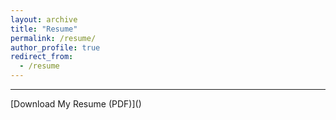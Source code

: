 ```yaml
---
layout: archive
title: "Resume"
permalink: /resume/
author_profile: true
redirect_from:
  - /resume
---
```


<hr>
[Download My Resume (PDF)]()

<iframe src="" width="100%" height="800px" frameborder="0"></iframe>
